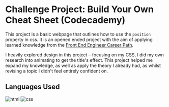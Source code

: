 # Challenge Project: Build Your Own Cheat Sheet (Codecademy)
This project is a basic webpage that outlines how to use the `position` property in css. It is an opened ended project with the aim of applying learned knowledge from the [Front End Engineer Career Path](https://www.codecademy.com/career-journey/front-end-engineer).

I heavily explored design in this project – focusing on my CSS, I did my own research into animating to get the title's effect. This project helped me expand my knowledge, as well as apply the theory I already had, as whilst revising a topic I didn't feel entirely confident on.

## Languages Used
![html](https://img.shields.io/badge/-HTML-E34F26?logo=html5&logoColor=white&style=for-the-badge)
![css](https://img.shields.io/badge/-CSS-663399?logo=css&logoColor=white&style=for-the-badge)
